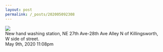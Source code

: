 ```yaml
---
layout: post
permalink: /_posts/202005092308
---
```


<img src="/images/blog/617706558784208896.jpg"/>
<div class="caption">New hand washing station, NE 27th Ave-28th Ave Alley N of Killingsworth, W side of street.

 </div>

<div id="footer">
<span id="timestamp"> May 9th, 2020 11:08pm </span>
</div>
